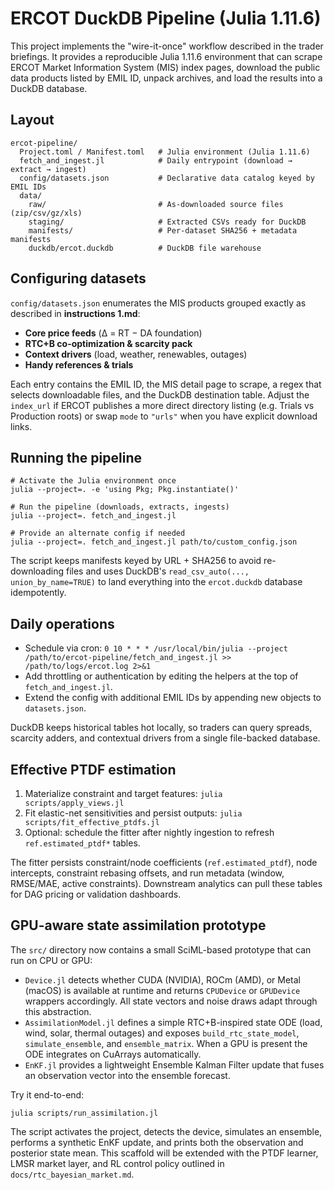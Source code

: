 # ERCOT DuckDB Pipeline (Julia 1.11.6)

This project implements the "wire-it-once" workflow described in the trader briefings. It provides a reproducible Julia 1.11.6 environment that can scrape ERCOT Market Information System (MIS) index pages, download the public data products listed by EMIL ID, unpack archives, and load the results into a DuckDB database.

## Layout

```
ercot-pipeline/
  Project.toml / Manifest.toml   # Julia environment (Julia 1.11.6)
  fetch_and_ingest.jl            # Daily entrypoint (download → extract → ingest)
  config/datasets.json           # Declarative data catalog keyed by EMIL IDs
  data/
    raw/                         # As-downloaded source files (zip/csv/gz/xls)
    staging/                     # Extracted CSVs ready for DuckDB
    manifests/                   # Per-dataset SHA256 + metadata manifests
    duckdb/ercot.duckdb          # DuckDB file warehouse
```

## Configuring datasets

`config/datasets.json` enumerates the MIS products grouped exactly as described in **instructions 1.md**:

* **Core price feeds** (Δ = RT − DA foundation)
* **RTC+B co-optimization & scarcity pack**
* **Context drivers** (load, weather, renewables, outages)
* **Handy references & trials**

Each entry contains the EMIL ID, the MIS detail page to scrape, a regex that selects downloadable files, and the DuckDB destination table. Adjust the `index_url` if ERCOT publishes a more direct directory listing (e.g. Trials vs Production roots) or swap `mode` to `"urls"` when you have explicit download links.

## Running the pipeline

```
# Activate the Julia environment once
julia --project=. -e 'using Pkg; Pkg.instantiate()'

# Run the pipeline (downloads, extracts, ingests)
julia --project=. fetch_and_ingest.jl

# Provide an alternate config if needed
julia --project=. fetch_and_ingest.jl path/to/custom_config.json
```

The script keeps manifests keyed by URL + SHA256 to avoid re-downloading files and uses DuckDB's `read_csv_auto(..., union_by_name=TRUE)` to land everything into the `ercot.duckdb` database idempotently.

## Daily operations

* Schedule via cron: `0 10 * * * /usr/local/bin/julia --project /path/to/ercot-pipeline/fetch_and_ingest.jl >> /path/to/logs/ercot.log 2>&1`
* Add throttling or authentication by editing the helpers at the top of `fetch_and_ingest.jl`.
* Extend the config with additional EMIL IDs by appending new objects to `datasets.json`.

DuckDB keeps historical tables hot locally, so traders can query spreads, scarcity adders, and contextual drivers from a single file-backed database.

## Effective PTDF estimation

1. Materialize constraint and target features: `julia scripts/apply_views.jl`
2. Fit elastic-net sensitivities and persist outputs: `julia scripts/fit_effective_ptdfs.jl`
3. Optional: schedule the fitter after nightly ingestion to refresh `ref.estimated_ptdf*` tables.

The fitter persists constraint/node coefficients (`ref.estimated_ptdf`), node intercepts, constraint rebasing offsets, and run metadata (window, RMSE/MAE, active constraints). Downstream analytics can pull these tables for DAG pricing or validation dashboards.

## GPU-aware state assimilation prototype

The `src/` directory now contains a small SciML-based prototype that can run on CPU or GPU:

- `Device.jl` detects whether CUDA (NVIDIA), ROCm (AMD), or Metal (macOS) is available at runtime and returns `CPUDevice` or `GPUDevice` wrappers accordingly. All state vectors and noise draws adapt through this abstraction.
- `AssimilationModel.jl` defines a simple RTC+B-inspired state ODE (load, wind, solar, thermal outages) and exposes `build_rtc_state_model`, `simulate_ensemble`, and `ensemble_matrix`. When a GPU is present the ODE integrates on CuArrays automatically.
- `EnKF.jl` provides a lightweight Ensemble Kalman Filter update that fuses an observation vector into the ensemble forecast.

Try it end-to-end:

```
julia scripts/run_assimilation.jl
```

The script activates the project, detects the device, simulates an ensemble, performs a synthetic EnKF update, and prints both the observation and posterior state mean. This scaffold will be extended with the PTDF learner, LMSR market layer, and RL control policy outlined in `docs/rtc_bayesian_market.md`.
